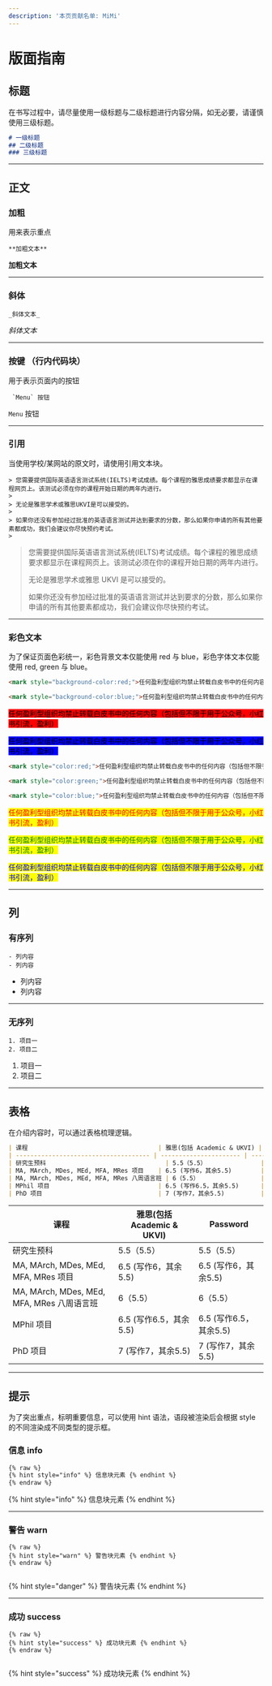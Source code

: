 ```yaml
---
description: '本页贡献名单: MiMi'
---
```


# 版面指南

## 标题

在书写过程中，请尽量使用一级标题与二级标题进行内容分隔，如无必要，请谨慎使用三级标题。

```markdown
# 一级标题
## 二级标题
### 三级标题
```

***

## 正文

### 加粗

用来表示重点

```
**加粗文本**
```

**加粗文本**

***

### **斜体**

```
_斜体文本_
```

_斜体文本_

***

### **按键 （行内代码块）**

用于表示页面内的按钮

```
 `Menu` 按钮
```

`Menu` 按钮

***

### 引用

当使用学校/某网站的原文时，请使用引用文本块。

```
> 您需要提供国际英语语言测试系统(IELTS)考试成绩。每个课程的雅思成绩要求都显示在课程网页上。该测试必须在你的课程开始日期的两年内进行。
>
> 无论是雅思学术或雅思UKVI是可以接受的。
>
> 如果你还没有参加经过批准的英语语言测试并达到要求的分数，那么如果你申请的所有其他要素都成功，我们会建议你尽快预约考试。
>
```

> 您需要提供国际英语语言测试系统(IELTS)考试成绩。每个课程的雅思成绩要求都显示在课程网页上。该测试必须在你的课程开始日期的两年内进行。
>
> 无论是雅思学术或雅思 UKVI 是可以接受的。
>
> 如果你还没有参加经过批准的英语语言测试并达到要求的分数，那么如果你申请的所有其他要素都成功，我们会建议你尽快预约考试。

***

### 彩色文本

为了保证页面色彩统一，彩色背景文本仅能使用 red 与 blue，彩色字体文本仅能使用 red, green 与 blue。

```markdown
<mark style="background-color:red;">任何盈利型组织均禁止转载白皮书中的任何内容（包括但不限于用于公众号，小红书引流，盈利）</mark>

<mark style="background-color:blue;">任何盈利型组织均禁止转载白皮书中的任何内容（包括但不限于用于公众号，小红书引流，盈利）</mark>
```

<mark style="background-color:red;">任何盈利型组织均禁止转载白皮书中的任何内容（包括但不限于用于公众号，小红书引流，盈利）</mark>

<mark style="background-color:blue;">任何盈利型组织均禁止转载白皮书中的任何内容（包括但不限于用于公众号，小红书引流，盈利）</mark>

```markdown
<mark style="color:red;">任何盈利型组织均禁止转载白皮书中的任何内容（包括但不限于用于公众号，小红书引流，盈利）</mark>

<mark style="color:green;">任何盈利型组织均禁止转载白皮书中的任何内容（包括但不限于用于公众号，小红书引流，盈利）</mark>

<mark style="color:blue;">任何盈利型组织均禁止转载白皮书中的任何内容（包括但不限于用于公众号，小红书引流，盈利）</mark>
```

<mark style="color:red;">任何盈利型组织均禁止转载白皮书中的任何内容（包括但不限于用于公众号，小红书引流，盈利）</mark>

<mark style="color:green;">任何盈利型组织均禁止转载白皮书中的任何内容（包括但不限于用于公众号，小红书引流，盈利）</mark>

<mark style="color:blue;">任何盈利型组织均禁止转载白皮书中的任何内容（包括但不限于用于公众号，小红书引流，盈利）</mark>

***

## 列

### 有序列

```
- 列内容
- 列内容
```

* 列内容
* 列内容

***

### 无序列

```
1. 项目一
2. 项目二
```

1. 项目一
2. 项目二

***

## 表格

在介绍内容时，可以通过表格梳理逻辑。

```markdown
| 课程                                    | 雅思(包括 Academic & UKVI) | Password           |
| ------------------------------------- | ---------------------- | ------------------ |
| 研究生预科                                 | 5.5（5.5）               | 5.5（5.5）           |
| MA, MArch, MDes, MEd, MFA, MRes 项目    | 6.5 (写作6，其余5.5)        | 6.5 (写作6，其余5.5)    |
| MA, MArch, MDes, MEd, MFA, MRes 八周语言班 | 6（5.5）                 | 6（5.5）             |
| MPhil 项目                              | 6.5 (写作6.5，其余5.5)      | 6.5 (写作6.5，其余5.5)  |
| PhD 项目                                | 7 (写作7，其余5.5)          | 7 (写作7，其余5.5)      |
```

| 课程                                    | 雅思(包括 Academic & UKVI) | Password          |
| ------------------------------------- | ---------------------- | ----------------- |
| 研究生预科                                 | 5.5（5.5）               | 5.5（5.5）          |
| MA, MArch, MDes, MEd, MFA, MRes 项目    | 6.5 (写作6，其余5.5)        | 6.5 (写作6，其余5.5)   |
| MA, MArch, MDes, MEd, MFA, MRes 八周语言班 | 6（5.5）                 | 6（5.5）            |
| MPhil 项目                              | 6.5 (写作6.5，其余5.5)      | 6.5 (写作6.5，其余5.5) |
| PhD 项目                                | 7 (写作7，其余5.5)          | 7 (写作7，其余5.5)     |

***

## 提示

为了突出重点，标明重要信息，可以使用 hint 语法，语段被渲染后会根据 style 的不同渲染成不同类型的提示框。

### 信息 info

```markdown
{% raw %}
{% hint style="info" %} 信息块元素 {% endhint %}
{% endraw %}


```

{% hint style="info" %}
信息块元素
{% endhint %}

***

### 警告 warn

```
{% raw %}
{% hint style="warn" %} 警告块元素 {% endhint %}
{% endraw %}


```

{% hint style="danger" %}
警告块元素
{% endhint %}

***

### 成功 success

```
{% raw %}
{% hint style="success" %} 成功块元素 {% endhint %}
{% endraw %}


```

{% hint style="success" %}
成功块元素
{% endhint %}
